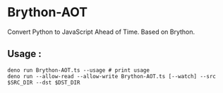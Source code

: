 # Brython-AOT

Convert Python to JavaScript Ahead of Time. Based on Brython.

## Usage :

```shell
deno run Brython-AOT.ts --usage # print usage
deno run --allow-read --allow-write Brython-AOT.ts [--watch] --src $SRC_DIR --dst $DST_DIR
```
